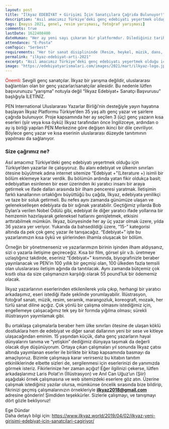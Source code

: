 ```yaml
---
layout: post
title: "İlkyaz EDEBİYAT + Girişimi İçin Sanatçılara Çağrıda Bulunuyor!"
description: "Asıl amacımız Türkiye’deki genç edebiyatı yeşertmek olduğu için Türkiye’den yazarlar ile çalışıyoruz. Bu alanı edebiyat ve ülkenin sınırları ötesine büyütmek adına internet sitemize Edebiyat + (Literature +) isimli bir bölüm eklemeye karar verdik"
tags: [mayıs 2021, genel, resim yarışması, fotoğraf yarışması]
comments: true
lastDate: 1622408400    
dateHuman: "Her ay yeni sayı çıkaran bir platformdur. Dilediğiniz tarihte katılabilirsiniz."
attendance: "E-Posta"
comTopic: "Serbest"
requirements: "Her tür sanat disiplininde (Resim, heykel, müzik, dans, performans, sinema, illüstrasyon, marangozluk, fotoğraf sanatı, koreografi etc.) çalışan sanatçılar başvuruda bulunabilir."
permalink: "ilkyaz-edebiyat-arti-2021"
excerpt: "Asıl amacımız Türkiye’deki genç edebiyatı yeşertmek olduğu için Türkiye’den yazarlar ile çalışıyoruz. Bu alanı edebiyat ve ülkenin sınırları ötesine büyütmek adına internet sitemize Edebiyat + (Literature +) isimli bir bölüm eklemeye karar verdik"
image: "https://edebiyatyarismalari.com/images/2021/mart/ilkyaz-logo.jpg"
---
```


<span style="color:red">Önemli:</span> Sevgili genç sanatçılar. İlkyaz bir yarışma değildir, uluslararası bağlantıları olan bir genç yazarlar/sanatçılar ailesidir. Bu nedenle lütfen başvurunuzu “yarışma” notuyla değil “İlkyaz Edebiyat+ Sanatçı Başvurusu” başlığıyla İLETİNİZ. 

PEN International Uluslararası Yazarlar Birliği’nin desteğiyle yayın hayatına başlayan İlkyaz Platformu Türkiye’den 35 yaş altı genç yazar ve şairlere çağrıda bulunuyor. Proje kapsamında her ay seçilen 3 (üç) genç yazarın kısa eserleri (şiir veya kısa öykü) İlkyaz tarafından önce İngilizceye, ardından o ay iş birliği yapılan PEN Merkezine göre değişen ikinci bir dile çevriliyor. Böylece genç yazar ve kısa eserinin uluslararası düzeyde tanıtımının yapılması da sağlanıyor.  

### Size çağrımız ne?
Asıl amacımız Türkiye’deki genç edebiyatı yeşertmek olduğu için Türkiye’den yazarlar ile çalışıyoruz. Bu alanı edebiyat ve ülkenin sınırları ötesine büyütmek adına internet sitemize “Edebiyat +”(Literature +) isimli bir bölüm eklemeye karar verdik.  Bu bölümün ardında yatan fikir oldukça basit; edebiyattan esinlenen bir eser üzerinden iki yaratıcı insanı bir araya getirmek ve ifade dalları arasında bir ilham penceresi yaratmak. İletişimin farklı kanallarının ortaklığını büyüttüğü bu çağda, İlkyaz, edebiyata yenilikçi ve taze bir soluk getirmeli. Bu nefes aynı zamanda günümüze ulaşan ve gelenekselleşen edebiyata da bir sığınak yaratabilir. Geçtiğimiz yıllarda Bob Dylan’a verilen Nobel Ödülü gibi, edebiyat ile diğer yaratıcı ifade yollarına bir hemzemin hazırlayarak geleneksel hatlarını genişletmek, etkisini arttırabilmek mümkün. İlkyaz, bünyesinde her ay üç yazar olmak üzere, yılda 36 yazara yer veriyor. Yukarıda da bahsedildiği üzere, “15-” kategorisi altında da pek çok genç yazar ile tanışacağız. “Edebiyat+” işte bu yazarlarımızın kısa öykü ve şiirlerinden ilhamla oluşacak bir bölüm.  

Örneğin bir yönetmenseniz ve yazarlarımızın birinin işinden ilham aldıysanız, sizi o yazarla iletişime geçireceğiz. Kısa bir film, görsel şiir v.b. üretmeye uzlaştığınız takdirde, eseriniz “Edebiyat+” kısmında, biyografinizle beraber yayınlanacak ve PEN’in 100 yıllık bir geçmişi olan, 100 ülkeden fazla temsili olan uluslararası iletişim ağında da tanıtılacak. Aynı zamanda bütçemiz çok kısıtlı olsa da size çalışmanızın karşılığı olarak 55 pound’luk bir ödememiz olacak.  

İlkyaz yazarlarının eserlerinden etkilenilerek yola çıkıp,  herhangi bir yaratıcı arkadaşımız, eseri istediği ifade şeklinde yorumlayabilir. İllüstrasyon, fotoğraf sanatı, müzik, resim, seramik, marangozluk, koreografi, mozaik, her türlü sanat diline açığız. Çok yönlü bir çalışma olmasını istediğimiz için, engellemeye çalışacağımız tek şey bir formda yığılma olması; sürekli illüstrasyon yayımlamak gibi.  

Bu ortaklaşa çalışmalarla beraber hem ülke sınırları ötesine de ulaşan köklü dostluklara hem de edebiyat ve diğer sanat dallarının yeni bir sese ve kitleye ulaşacağından eminim. 15 yaşından küçük, daha genç yazarların hayal dünyalarını tanıma ve “yetişkin” dediğimiz dünyaya taşımak da değerli olacak diye düşünüyorum. Ortaya çıkan çalışmaları yıl sonunda İlkyaz çatısı altında yayımlanan eserler ile birlikte bir kitap kapsamında basmayı da amaçlıyoruz. Bizimle çalışmaya karar verirseniz bu kitabın tanıtım etkinliklerinde elbette sizleri de, sergilenmesi için eserlerinizi de yanımızda görmek isteriz. Fikirlerinize her zaman açığız!  Eğer ilgilinizi çekerse, lütfen arkadaşlarımız Laris Polat’ın (İllüstrasyon) ve Anıl Can Uğuz’un (Şiir) aşağıdaki örnek çalışmasına ve web sitemizdeki eserlere göz atın. Üzerine çalışmak istediğiniz yazılar olursa, mümkünse öncelik sırasında bize bildirip, fikrinizi geçmiş çalışmalarınızın örnekleriyle **ilkyaz2018@gmail.com** adresine gönderin! Şimdiden teşekkürler. Sizlerle çalışmayı, ve tanışmayı dört gözle bekliyoruz!  

Ege Dündar  
Daha detaylı bilgi için: https://www.ilkyaz.world/2019/04/02/ilkyaz-yeni-girisimi-edebiyat-icin-sanatcilari-cagiriyor/  